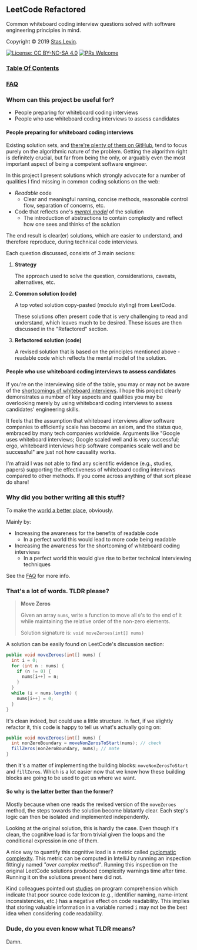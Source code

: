 ## LeetCode Refactored

Common whiteboard coding interview questions solved with software engineering principles in mind.

Copyright © 2019 [Stas Levin](https://www.linkedin.com/in/staslevin/).

[![License: CC BY-NC-SA 4.0](https://img.shields.io/badge/License-CC%20BY--NC--SA%204.0-blue.svg)](LICENSE) [![PRs Welcome](https://img.shields.io/badge/PRs-welcome-brightgreen.svg)](CONTRIBUTING.md)

###  [Table Of Contents](content/README.md)

### [FAQ](FAQ.md)

### Whom can this project be useful for?

* People preparing for whiteboard coding interviews
* People who use whiteboard coding interviews to assess candidates

#### People preparing for whiteboard coding interviews

Existing solution sets, and [there're plenty of them on GitHub](https://lmgtfy.com/?q=leetcode+solutions+github), tend to focus purely on the algorithmic nature of the problem. Getting the algorithm right is definitely crucial, but far from being the only, or arguably even the most important aspect of being a competent software engineer.

In this project I present solutions which strongly advocate for a number of qualities I find missing in common coding solutions on the web:

- *Readable* code
  - Clear and meaningful naming, concise methods, reasonable control flow, separation of concerns, etc.
- Code that reflects one's *[mental model](https://en.wikipedia.org/wiki/Mental_model)* of the solution
  - The introduction of abstractions to contain complexity and reflect how one sees and thinks of the solution

The end result is clear(er) solutions, which are easier to understand, and therefore reproduce, during technical code interviews. 

Each question discussed, consists of 3 main secions:

1. **Strategy**

   The approach used to solve the question, considerations, caveats, alternatives, etc.

2. **Common solution (code)**

   A top voted solution copy-pasted (modulo styling) from LeetCode. 

   These solutions often present code that is very challenging to read and understand, which leaves much to be desired. These issues are then discussed in the "Refactored" section.

3. **Refactored solution (code)**

   A revised solution that is based on the principles mentioned above - readable code which reflects the mental model of the solution.

#### People who use whiteboard coding interviews to assess candidates

If you're on the interviewing side of the table, you may or may not be aware of the [shortcomings of whiteboard interviews](FAQ.md). I hope this project clearly demonstrates a number of key aspects and qualities you may be overlooking merely by using whiteboard coding interviews to assess candidates' engineering skills.

It feels that the assumption that whiteboard interviews allow software companies to efficiently scale has become an axiom, and the status quo, embraced by many tech companies worldwide. Arguments like "Google uses whiteboard interviews; Google scaled well and is very successful; ergo, whiteboard interviews help software companies scale well and be successful" are just not how causality works.

I'm afraid I was not able to find any scientific evidence (e.g., studies, papers) supporting the effectiveness of whiteboard coding interviews compared to other methods. If you come across anything of that sort please do share!

### Why did you bother writing all this stuff?

To make the [world a better place](https://www.youtube.com/watch?v=B8C5sjjhsso), obviously. 

Mainly by:

* Increasing the awareness for the benefits of readable code
  * In a perfect world this would lead to more code being readable
* Increasing the awareness for the shortcoming of whiteboard coding interviews
  * In a perfect world this would give rise to better technical interviewing techniques

See the [FAQ](FAQ.md) for more info.

### That's a lot of words. TLDR please?

> **Move Zeros**
>
> Given an array `nums`, write a function to move all `0`'s to the end of it while maintaining the relative order of the non-zero elements.
>
> Solution signature is: `void moveZeroes(int[] nums)`

A solution can be easily found on LeetCode's discussion section:
```java
public void moveZeroes(int[] nums) {
  int i = 0;
  for (int n : nums) {
    if (n != 0) {
      nums[i++] = n;
    }	         
  }
  while (i < nums.length) {
    nums[i++] = 0;
  }
}
```

It's clean indeed, but could use a little structure. In fact, if we slightly refactor it, this code is happy to tell us what's actually going on:

```java
public void moveZeroes(int[] nums) {  
  int nonZeroBoundary = moveNonZerosToStart(nums); // check
  fillZeros(nonZeroBoundary, nums); // mate
}
```

then it's a matter of implementing the building blocks: `moveNonZerosToStart` and `fillZeros`. Which is a lot easier now that we know how these building blocks are going to be used to get us where we want.

#### So why is the latter better than the former?

Mostly because when one reads the revised version of the `moveZeroes` method, the steps towards the solution become blatantly clear. Each step's logic can then be isolated and implemented independently. 

Looking at the original solution, this is hardly the case. Even though it's clean, the cognitive load is far from trivial given the loops and the conditional expression in one of them.

A nice way to quantify this cognitive load is a metric called [cyclomatic complexity](https://en.wikipedia.org/wiki/Cyclomatic_complexity). This metric can be computed in IntelliJ by running an inspection fittingly named *"over complex method"*. Running this inspection on the original LeetCode solutions produced complexity warnings time after time. Running it on the solutions present here did not.

Kind colleagues pointed out [studies](https://par.nsf.gov/servlets/purl/10090357) on program comprehension which indicate that poor source code lexicon (e.g., identifier naming, name-intent inconsistencies, etc.) has a negative effect on code readability. This implies that storing valuable information in a variable named `i` may not be the best idea when considering code readability.

### Dude, do you even know what TLDR means?

Damn.
